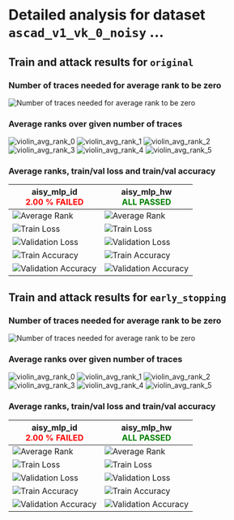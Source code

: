 
# Detailed analysis for dataset `ascad_v1_vk_0_noisy` ...


## Train and attack results for `original` 


### Number of traces needed for average rank to be zero 

![Number of traces needed for average rank to be zero](../plots/original/ascad_v1_vk_0_noisy/violin.svg)


### Average ranks over given number of traces 

![violin_avg_rank_0](../plots/original/ascad_v1_vk_0_noisy/violin_avg_rank_0.svg)
![violin_avg_rank_1](../plots/original/ascad_v1_vk_0_noisy/violin_avg_rank_1.svg)
![violin_avg_rank_2](../plots/original/ascad_v1_vk_0_noisy/violin_avg_rank_2.svg)
![violin_avg_rank_3](../plots/original/ascad_v1_vk_0_noisy/violin_avg_rank_3.svg)
![violin_avg_rank_4](../plots/original/ascad_v1_vk_0_noisy/violin_avg_rank_4.svg)
![violin_avg_rank_5](../plots/original/ascad_v1_vk_0_noisy/violin_avg_rank_5.svg)

### Average ranks, train/val loss and train/val accuracy 


|aisy_mlp_id<br><span style='color:red'> **2.00 % FAILED** </span>|aisy_mlp_hw<br><span style='color:green'>**ALL PASSED** </span>|
|---|---|
|![Average Rank](../plots/original/ascad_v1_vk_0_noisy/aisy_mlp_id/average_rank.svg)|![Average Rank](../plots/original/ascad_v1_vk_0_noisy/aisy_mlp_hw/average_rank.svg)|
|![Train Loss](../plots/original/ascad_v1_vk_0_noisy/aisy_mlp_id/train_loss.svg)|![Train Loss](../plots/original/ascad_v1_vk_0_noisy/aisy_mlp_hw/train_loss.svg)|
|![Validation Loss](../plots/original/ascad_v1_vk_0_noisy/aisy_mlp_id/val_loss.svg)|![Validation Loss](../plots/original/ascad_v1_vk_0_noisy/aisy_mlp_hw/val_loss.svg)|
|![Train Accuracy](../plots/original/ascad_v1_vk_0_noisy/aisy_mlp_id/train_acc.svg)|![Train Accuracy](../plots/original/ascad_v1_vk_0_noisy/aisy_mlp_hw/train_acc.svg)|
|![Validation Accuracy](../plots/original/ascad_v1_vk_0_noisy/aisy_mlp_id/val_acc.svg)|![Validation Accuracy](../plots/original/ascad_v1_vk_0_noisy/aisy_mlp_hw/val_acc.svg)|


## Train and attack results for `early_stopping` 


### Number of traces needed for average rank to be zero 

![Number of traces needed for average rank to be zero](../plots/early_stopping/ascad_v1_vk_0_noisy/violin.svg)


### Average ranks over given number of traces 

![violin_avg_rank_0](../plots/early_stopping/ascad_v1_vk_0_noisy/violin_avg_rank_0.svg)
![violin_avg_rank_1](../plots/early_stopping/ascad_v1_vk_0_noisy/violin_avg_rank_1.svg)
![violin_avg_rank_2](../plots/early_stopping/ascad_v1_vk_0_noisy/violin_avg_rank_2.svg)
![violin_avg_rank_3](../plots/early_stopping/ascad_v1_vk_0_noisy/violin_avg_rank_3.svg)
![violin_avg_rank_4](../plots/early_stopping/ascad_v1_vk_0_noisy/violin_avg_rank_4.svg)
![violin_avg_rank_5](../plots/early_stopping/ascad_v1_vk_0_noisy/violin_avg_rank_5.svg)

### Average ranks, train/val loss and train/val accuracy 


|aisy_mlp_id<br><span style='color:red'> **2.00 % FAILED** </span>|aisy_mlp_hw<br><span style='color:green'>**ALL PASSED** </span>|
|---|---|
|![Average Rank](../plots/early_stopping/ascad_v1_vk_0_noisy/aisy_mlp_id/average_rank.svg)|![Average Rank](../plots/early_stopping/ascad_v1_vk_0_noisy/aisy_mlp_hw/average_rank.svg)|
|![Train Loss](../plots/early_stopping/ascad_v1_vk_0_noisy/aisy_mlp_id/train_loss.svg)|![Train Loss](../plots/early_stopping/ascad_v1_vk_0_noisy/aisy_mlp_hw/train_loss.svg)|
|![Validation Loss](../plots/early_stopping/ascad_v1_vk_0_noisy/aisy_mlp_id/val_loss.svg)|![Validation Loss](../plots/early_stopping/ascad_v1_vk_0_noisy/aisy_mlp_hw/val_loss.svg)|
|![Train Accuracy](../plots/early_stopping/ascad_v1_vk_0_noisy/aisy_mlp_id/train_acc.svg)|![Train Accuracy](../plots/early_stopping/ascad_v1_vk_0_noisy/aisy_mlp_hw/train_acc.svg)|
|![Validation Accuracy](../plots/early_stopping/ascad_v1_vk_0_noisy/aisy_mlp_id/val_acc.svg)|![Validation Accuracy](../plots/early_stopping/ascad_v1_vk_0_noisy/aisy_mlp_hw/val_acc.svg)|
